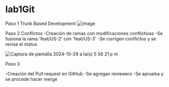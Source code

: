 # lab1Git
Paso 1
Trunk Based Development
![image](https://github.com/user-attachments/assets/1d406186-1352-468d-874a-3bb30de7ec24)

Paso 2
Conflictos
-Creación de ramas con modificaciones conflictivas -Se fusiona la rama 'feat/US-2' con 'feat/US-3' -Se corrigen conflictos y se revisa el status

![Captura de pantalla 2024-10-29 a la(s) 5 56 21 p m](https://github.com/user-attachments/assets/352c0fc8-ea2b-4abb-aee1-f23c84cc35ff)

Paso 3

-Creación del Pull request en GitHub -Se agregan reviewers -Se aprueba y se procede hacer merge


